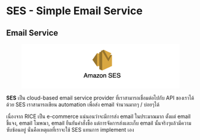 # SES - Simple Email Service

## Email Service

<figure><img src="../../../.gitbook/assets/image (50).png" alt=""><figcaption></figcaption></figure>

**SES** เป็น cloud-based email service provider ที่เราสามารถเชื่อมต่อไปกับ API ของเราได้ ด้วย SES เราสามารถเขียน automation เพื่อส่ง email จำนวนมากๆ / บ่อยๆได้

เนื่องจาก RICE เป็น e-commerce แน่นอนว่าจะมีการส่ง email ในประมาณมาก ตั้งแต่ email ชี้แจง, email โฆษณา, email ยืนยันคำสั่งซื้อ แต่การจัดการส่งและเก็บ email นั้นจริงๆแล้วมีความซับซ้อนอยู่ นั่นคือเหตุผลที่เราจะใช้ SES แทนการ implement เอง

<!-- ***

**SES** is a cloud-based email service provider that can integrate into any application for high volume email automation.

As an e-commerce website, we are bound to send out high amount of emails. From informational emails,  marketing emails, to transaction emails. But sending and storing received emails in a well-managed manner is complicated in practice. That is why we will do it using SES. -->
